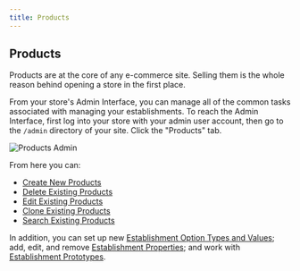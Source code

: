 ```yaml
---
title: Products
---
```


## Products

Products are at the core of any e-commerce site. Selling them is the whole reason behind opening a store in the first place.

From your store's Admin Interface, you can manage all of the common tasks associated with managing your establishments. To reach the Admin Interface, first log into your store with your admin user account, then go to the `/admin` directory of your site. Click the "Products" tab.

![Products Admin](/images/user/establishments/products_admin.jpg)

From here you can:

* [Create New Products](creating_products)
* [Delete Existing Products](deleting_products)
* [Edit Existing Products](editing_products)
* [Clone Existing Products](cloning_products)
* [Search Existing Products](searching_products)

In addition, you can set up new [Establishment Option Types and Values](product_options); add, edit, and remove [Establishment Properties](product_properties); and work with [Establishment Prototypes](product_prototypes).